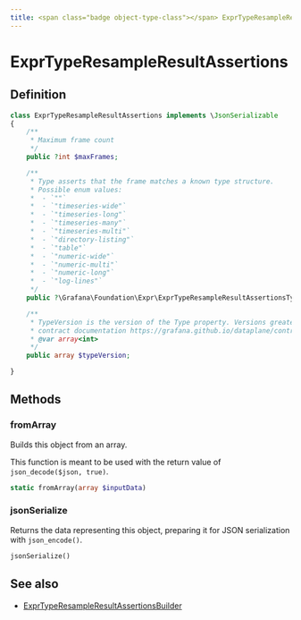 ```yaml
---
title: <span class="badge object-type-class"></span> ExprTypeResampleResultAssertions
---
```

# <span class="badge object-type-class"></span> ExprTypeResampleResultAssertions

## Definition

```php
class ExprTypeResampleResultAssertions implements \JsonSerializable
{
    /**
     * Maximum frame count
     */
    public ?int $maxFrames;

    /**
     * Type asserts that the frame matches a known type structure.
     * Possible enum values:
     *  - `""` 
     *  - `"timeseries-wide"` 
     *  - `"timeseries-long"` 
     *  - `"timeseries-many"` 
     *  - `"timeseries-multi"` 
     *  - `"directory-listing"` 
     *  - `"table"` 
     *  - `"numeric-wide"` 
     *  - `"numeric-multi"` 
     *  - `"numeric-long"` 
     *  - `"log-lines"` 
     */
    public ?\Grafana\Foundation\Expr\ExprTypeResampleResultAssertionsType $type;

    /**
     * TypeVersion is the version of the Type property. Versions greater than 0.0 correspond to the dataplane
     * contract documentation https://grafana.github.io/dataplane/contract/.
     * @var array<int>
     */
    public array $typeVersion;

}
```
## Methods

### <span class="badge object-method"></span> fromArray

Builds this object from an array.

This function is meant to be used with the return value of `json_decode($json, true)`.

```php
static fromArray(array $inputData)
```

### <span class="badge object-method"></span> jsonSerialize

Returns the data representing this object, preparing it for JSON serialization with `json_encode()`.

```php
jsonSerialize()
```

## See also

 * <span class="badge builder"></span> [ExprTypeResampleResultAssertionsBuilder](./builder-ExprTypeResampleResultAssertionsBuilder.md)
